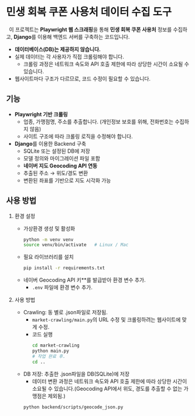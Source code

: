 # 민생 회복 쿠폰 사용처 데이터 수집 도구
 
이 프로젝트는 **Playwright 웹 스크래핑**을 통해 **민생 회복 쿠폰 사용처** 정보를 수집하고, **Django**를 이용해 백엔드 서버를 구축하는 코드입니다.

- **데이터베이스(DB)는 제공하지 않습니다.**  
- 실제 데이터는 각 사용자가 직접 크롤링해야 합니다.
    - 크롤링 과정은 네트워크 속도와 API 호출 제한에 따라 상당한 시간이 소요될 수 있습니다.
- 웹사이트마다 구조가 다르므로, 코드 수정이 필요할 수 있습니다.

## 기능
- **Playwright 기반 크롤링**
  - 업종, 가맹점명, 주소를 추출합니다. (개인정보 보호를 위해, 전화번호는 수집하지 않음)
  - 사이트 구조에 따라 크롤링 로직을 수정해야 합니다.
- **Django**를 이용한 Backend 구축
    - SQLite 또는 설정된 DB에 저장
    - 모델 정의와 마이그레이션 파일 포함
    - **네이버 지도 Geocoding API 연동**
    - 추출된 주소 → 위도/경도 변환
    - 변환된 좌표를 기반으로 지도 시각화 가능
 
## 사용 방법
1. 환경 설정
    - 가상환경 생성 및 활성화
        ```bash
        python -m venv venv
        source venv/bin/activate   # Linux / Mac
        ```
    - 필요 라이브러리를 설치
        ```bash
        pip install -r requirements.txt
        ```
    - 네이버 Geocoding API 키**를 발급받아 환경 변수 추가.
        - `.env` 파일에 환경 변수 추가.

2. 사용 방법
    - Crawling: 동 별로 .json파일로 저장됨.
        - `market-crawling/main.py`의 URL 수정 및 크롤링하려는 웹사이트에 맞게 수정.
        - 코드 실행
            ```bash
            cd market-crawling
            python main.py
            # 작업 완료 후.
            cd ..
    - DB 저장: 추출한 .json파일을 DB(SQLite)에 저장
        - 데이터 변환 과정은 네트워크 속도와 API 호출 제한에 따라 상당한 시간이 소요될 수 있습니다.(Geocoding API에서 위도, 경도를 추출할 수 없는 가맹점은 제외됨.)
        ```bash
        python backend/scripts/geocode_json.py
        ```
